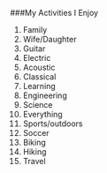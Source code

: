 ###My Activities I Enjoy
1. Family
  1. Wife/Daughter
2. Guitar
  1. Electric
  2. Acoustic
  3. Classical
3. Learning
  1. Engineering
  2. Science
  3. Everything
4. Sports/outdoors
  1. Soccer
  2. Biking
  3. Hiking
5. Travel
